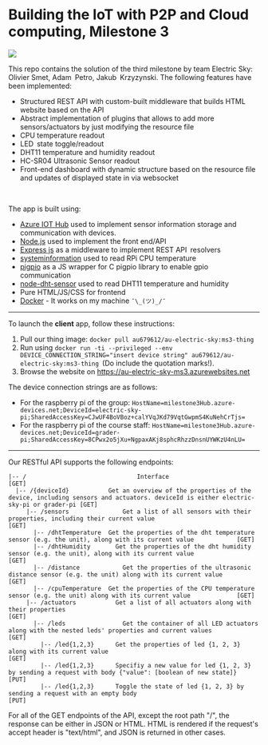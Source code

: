 # Building the IoT with P2P and Cloud computing, Milestone 3
![](https://upload.wikimedia.org/wikipedia/commons/1/10/Raspberry-Pi-3.gif)

This repo contains the solution of the third milestone by team Electric Sky: Olivier Smet, Adam Petro, Jakub Krzyzynski. The following features have been implemented:

- Structured REST API with custom-built middleware that builds HTML website based on the API
- Abstract implementation of plugins that allows to add more sensors/actuators by just modifying the resource file
- CPU temperature readout
- LED state toggle/readout
- DHT11 temperature and humidity readout
- HC-SR04 Ultrasonic Sensor readout
- Front-end dashboard with dynamic structure based on the resource file and updates of displayed state in via websocket

<br>

The app is built using:

- [Azure IOT Hub](https://azure.microsoft.com/en-us/services/iot-hub/) used to implement sensor information storage and communication with devices.
- [Node.js](https://nodejs.org/en/) used to implement the front end/API
- [Express js](https://expressjs.com/) as a middleware to implement REST API resolvers
- [systeminformation](https://github.com/sebhildebrandt/systeminformation) used to read RPi CPU temperature
- [pigpio](https://github.com/fivdi/pigpio) as a JS wrapper for C pigpio library to enable gpio communication
- [node-dht-sensor](https://github.com/momenso/node-dht-sensor) used to read DHT11 temperature and humidity
- Pure HTML/JS/CSS for frontend
- [Docker](https://www.docker.com/) - It works on my machine `¯\_(ツ)_/¯ `

---

To launch the **client** app, follow these instructions:

1. Pull our thing image: `docker pull au679612/au-electric-sky:ms3-thing`
2. Run using `docker run -ti --privileged --env DEVICE_CONNECTION_STRING="insert device string" au679612/au-electric-sky:ms3-thing` (Do include the quotation marks!).
3. Browse the website on https://au-electric-sky-ms3.azurewebsites.net

The device connection strings are as follows:
- For the raspberry pi of the group: `HostName=milestone3Hub.azure-devices.net;DeviceId=electric-sky-pi;SharedAccessKey=CJwUF4BoVBoz+calYVqJKd79VqtGwpmS4KuNehCrTjs=`
- For the raspberry pi of the course staff: `HostName=milestone3Hub.azure-devices.net;DeviceId=grader-pi;SharedAccessKey=8CPwx2o5jXu+NgpaxAKj8sphcRhzzDnsnUYWKzU4nLU=`

---

Our RESTful API supports the following endpoints:
```
|-- /				                Interface 												                                                                        [GET]
  |-- /{deviceId}           Get an overview of the properties of the device, including sensors and actuators. deviceId is either electric-sky-pi or grader-pi [GET]
     |-- /sensors		        Get a list of all sensors with their properties, including their current value				                    [GET]
       |-- /dhtTemperature	Get the properties of the dht temperature sensor (e.g. the unit), along with its current value		      [GET]
       |-- /dhtHumidity		  Get the properties of the dht humidity sensor (e.g. the unit), along with its current value		          [GET]
       |-- /distance		    Get the properties of the ultrasonic distance sensor (e.g. the unit) along with its current value	        [GET]
       |-- /cpuTemperature	Get the properties of the CPU temperature sensor (e.g. the unit) along with its current value		      [GET]
     |-- /actuators		      Get a list of all actuators along with their properties							                                    [GET]
       |-- /leds		        Get the container of all LED actuators along with the nested leds' properties and current values	        [GET]
         |-- /led{1,2,3}	  Get the properties of led {1, 2, 3} along with its current value					                              [GET]
         |-- /led{1,2,3}	  Specifiy a new value for led {1, 2, 3} by sending a request with body {"value": [boolean of new state]}	[PUT]
         |-- /led{1,2,3}	  Toggle the state of led {1, 2, 3} by sending a request with an empty body				                        [PUT]
```
For all of the GET endpoints of the API, except the root path "/", the response can be either in JSON or HTML. HTML is rendered if the request's accept header is "text/html", and JSON is returned in other cases.